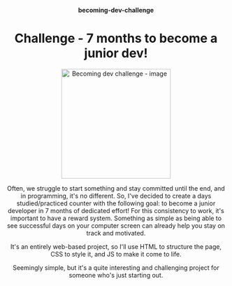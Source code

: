 <p align="center"><b>becoming-dev-challenge</b></p>

<h1 align="center"><b>Challenge - 7 months to become a junior dev!</b></h1>
<div align="center">
    <img width="250px" title="Becoming dev challenge - image" src="https://github.com/victorhugosr/becoming-dev-challenge/assets/125200045/e766e1c7-ddad-4ac1-8f64-22f8ae61f636"/>
<div>
  
Often, we struggle to start something and stay committed until the end, and in programming, it's no different. So, I've decided to create a days studied/practiced counter with the following goal: to become a junior developer in 7 months of dedicated effort!
For this consistency to work, it's important to have a reward system. Something as simple as being able to see successful days on your computer screen can already help you stay on track and motivated.

It's an entirely web-based project, so I'll use HTML to structure the page, CSS to style it, and JS to make it come to life.

Seemingly simple, but it's a quite interesting and challenging project for someone who's just starting out.
